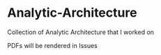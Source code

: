 # Analytic-Architecture
Collection of Analytic Architecture that I worked on

PDFs will be rendered in Issues
